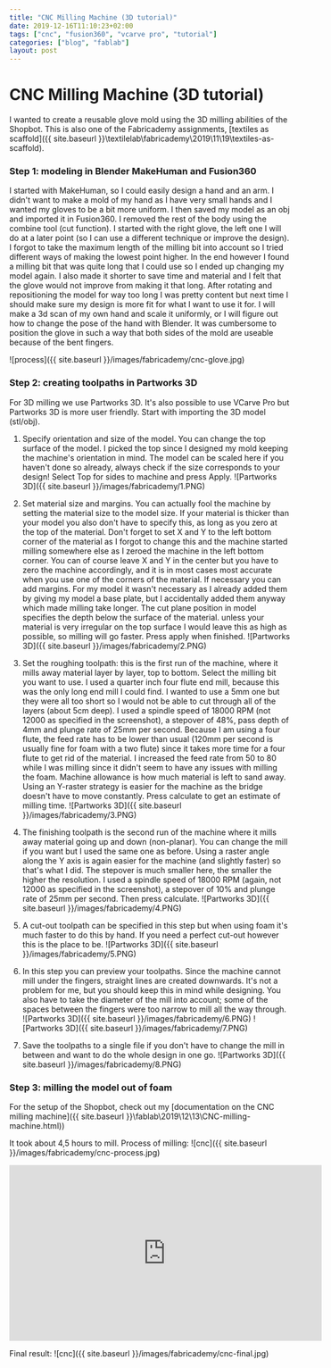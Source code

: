 ```yaml
---
title: "CNC Milling Machine (3D tutorial)"
date: 2019-12-16T11:10:23+02:00
tags: ["cnc", "fusion360", "vcarve pro", "tutorial"]
categories: ["blog", "fablab"]
layout: post
---
```


# CNC Milling Machine (3D tutorial)
I wanted to create a reusable glove mold using the 3D milling abilities of the Shopbot. This is also one of the Fabricademy assignments, [textiles as scaffold]({{ site.baseurl }}\textilelab\fabricademy\2019\11\19\textiles-as-scaffold). 

 <!-- I will be using bioplastic and Paverpol as textile hardener and lightweight fabric to create 'soft' shapes. I want to link this assignment to my cryptography project, combining the glove model with lasercut molds with secret messages. I then want to use this to create a double-layered glove with the message on the inside (but can then also be worn inside out). It's about being vulnerable; by hiding a secret here you are literally wearing your heart on your sleeve, and with a reversible glove you have a choice in showing yourself or not. -->

### Step 1: modeling in Blender MakeHuman and Fusion360
I started with MakeHuman, so I could easily design a hand and an arm. I didn't want to make a mold of my hand as I have very small hands and I wanted my gloves to be a bit more uniform. I then saved my model as an obj and imported it in Fusion360. I removed the rest of the body using the combine tool (cut function). I started with the right glove, the left one I will do at a later point (so I can use a different technique or improve the design). I forgot to take the maximum length of the milling bit into account so I tried different ways of making the lowest point higher. In the end however I found a milling bit that was quite long that I could use so I ended up changing my model again. I also made it shorter to save time and material and I felt that the glove would not improve from making it that long. After rotating and repositioning the model for way too long I was pretty content but next time I should make sure my design is more fit for what I want to use it for. I will make a 3d scan of my own hand and scale it uniformly, or I will figure out how to change the pose of the hand with Blender. It was cumbersome to position the glove in such a way that both sides of the mold are useable because of the bent fingers. 

![process]({{ site.baseurl }}/images/fabricademy/cnc-glove.jpg)

### Step 2: creating toolpaths in Partworks 3D
For 3D milling we use Partworks 3D. It's also possible to use VCarve Pro but Partworks 3D is more user friendly. Start with importing the 3D model (stl/obj). 
1. Specify orientation and size of the model. You can change the top surface of the model. I picked the top since I designed my mold keeping the machine's orientation in mind. The model can be scaled here if you haven't done so already, always check if the size corresponds to your design! Select Top for sides to machine and press Apply. 
![Partworks 3D]({{ site.baseurl }}/images/fabricademy/1.PNG)

2. Set material size and margins. You can actually fool the machine by setting the material size to the model size. If your material is thicker than your model you also don't have to specify this, as long as you zero at the top of the material. Don't forget to set X and Y to the left bottom corner of the material as I forgot to change this and the machine started milling somewhere else as I zeroed the machine in the left bottom corner. You can of course leave X and Y in the center but you have to zero the machine accordingly, and it is in most cases most accurate when you use one of the corners of the material. If necessary you can add margins. For my model it wasn't necessary as I already added them by giving my model a base plate, but I accidentally added them anyway which made milling take longer. The cut plane position in model specifies the depth below the surface of the material. unless your material is very irregular on the top surface I would leave this as high as possible, so milling will go faster. Press apply when finished.
![Partworks 3D]({{ site.baseurl }}/images/fabricademy/2.PNG)

3. Set the roughing toolpath: this is the first run of the machine, where it mills away material layer by layer, top to bottom. Select the milling bit you want to use. I used a quarter inch four flute end mill, because this was the only long end mill I could find. I wanted to use a 5mm one but they were all too short so I would not be able to cut through all of the layers (about 5cm deep). I used a spindle speed of 18000 RPM (not 12000 as specified in the screenshot), a stepover of 48%, pass depth of 4mm and plunge rate of 25mm per second. Because I am using a four flute, the feed rate has to be lower than usual (120mm per second is usually fine for foam with a two flute) since it takes more time for a four flute to get rid of the material. I increased the feed rate from 50 to 80 while I was milling since it didn't seem to have any issues with milling the foam. Machine allowance is how much material is left to sand away. Using an Y-raster strategy is easier for the machine as the bridge doesn't have to move constantly. Press calculate to get an estimate of milling time.
![Partworks 3D]({{ site.baseurl }}/images/fabricademy/3.PNG)

4. The finishing toolpath is the second run of the machine where it mills away material going up and down (non-planar). You can change the mill if you want but I used the same one as before. Using a raster angle along the Y axis is again easier for the machine (and slightly faster) so that's what I did. The stepover is much smaller here, the smaller the higher the resolution.  I used a spindle speed of 18000 RPM (again, not 12000 as specified in the screenshot), a stepover of 10% and plunge rate of 25mm per second. Then press calculate.
![Partworks 3D]({{ site.baseurl }}/images/fabricademy/4.PNG)

5. A cut-out toolpath can be specified in this step but when using foam it's much faster to do this by hand. If you need a perfect cut-out however this is the place to be.
![Partworks 3D]({{ site.baseurl }}/images/fabricademy/5.PNG)

6. In this step you can preview your toolpaths. Since the machine cannot mill under the fingers, straight lines are created downwards. It's not a problem for me, but you should keep this in mind while designing. You also have to take the diameter of the mill into account; some of the spaces between the fingers were too narrow to mill all the way through.
![Partworks 3D]({{ site.baseurl }}/images/fabricademy/6.PNG)
![Partworks 3D]({{ site.baseurl }}/images/fabricademy/7.PNG)

7. Save the toolpaths to a single file if you don't have to change the mill in between and want to do the whole design in one go. 
![Partworks 3D]({{ site.baseurl }}/images/fabricademy/8.PNG)

### Step 3: milling the model out of foam
For the setup of the Shopbot, check out my [documentation on the CNC milling machine]({{ site.baseurl }}\fablab\2019\12\13\CNC-milling-machine.html))

It took about 4,5 hours to mill. Process of milling:
![cnc]({{ site.baseurl }}/images/fabricademy/cnc-process.jpg)

<iframe width="560" height="315" src="https://www.youtube-nocookie.com/embed/1z1d-Bzi_hg" frameborder="0" allow="accelerometer; autoplay; encrypted-media; gyroscope; picture-in-picture" allowfullscreen></iframe>

Final result:
![cnc]({{ site.baseurl }}/images/fabricademy/cnc-final.jpg)
